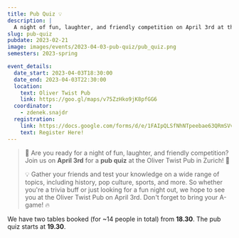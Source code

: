 ```yaml
---
title: Pub Quiz 💡
description: |
  A night of fun, laughter, and friendly competition on April 3rd at the Oliver Twist Pub!
slug: pub-quiz
pubdate: 2023-02-21
image: images/events/2023-04-03-pub-quiz/pub_quiz.png
semesters: 2023-spring

event_details:
  date_start: 2023-04-03T18:30:00
  date_end: 2023-04-03T22:30:00
  location:
    text: Oliver Twist Pub
    link: https://goo.gl/maps/v75ZzHko9jK8pfGG6
  coordinator:
    - zdenek.snajdr
  registration:
    link: https://docs.google.com/forms/d/e/1FAIpQLSfNhNTpeebae63QRmSVvDOE1qRqLo8deM-tqPSryzO8iLqaGg/viewform
    text: Register Here!
---
```


> 🎉 Are you ready for a night of fun, laughter, and friendly competition? Join us on **April 3rd** for a **pub quiz** at the Oliver Twist Pub in Zurich! 🍻
> 
> 💡 Gather your friends and test your knowledge on a wide range of topics, including history, pop culture, sports, and more. So whether you're a trivia buff or just looking for a fun night out, we hope to see you at the Oliver Twist Pub on April 3rd. Don't forget to bring your A-game! 🔥

<!--more-->

We have two tables booked (for ~14 people in total) from **18.30**. The pub quiz starts at **19.30**.
